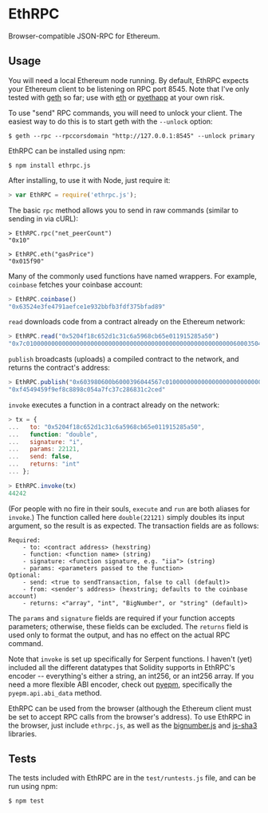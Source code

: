 EthRPC
======

Browser-compatible JSON-RPC for Ethereum.

Usage
-----

You will need a local Ethereum node running.  By default, EthRPC expects your Ethereum client to be listening on RPC port 8545.  Note that I've only tested with [geth](https://github.com/ethereum/go-ethereum) so far; use with [eth](https://github.com/ethereum/cpp-ethereum) or [pyethapp](https://github.com/ethereum/pyethapp) at your own risk.

To use "send" RPC commands, you will need to unlock your client.  The easiest way to do this is to start geth with the `--unlock` option:
```
$ geth --rpc --rpccorsdomain "http://127.0.0.1:8545" --unlock primary
```

EthRPC can be installed using npm:
```
$ npm install ethrpc.js
```
After installing, to use it with Node, just require it:
```javascript
> var EthRPC = require('ethrpc.js');
```
The basic `rpc` method allows you to send in raw commands (similar to sending in via cURL):
```
> EthRPC.rpc("net_peerCount")
"0x10"

> EthRPC.eth("gasPrice")
"0x015f90"
```
Many of the commonly used functions have named wrappers.  For example, `coinbase` fetches your coinbase account:
```javascript
> EthRPC.coinbase()
"0x63524e3fe4791aefce1e932bbfb3fdf375bfad89"
```
`read` downloads code from a contract already on the Ethereum network:
```javascript
> EthRPC.read("0x5204f18c652d1c31c6a5968cb65e011915285a50")
"0x7c010000000000000000000000000000000000000000000000000000000060003504636ffa1caa81141560415760043560405260026040510260605260206060f35b50"
```
`publish` broadcasts (uploads) a compiled contract to the network, and returns the contract's address:
```javascript
> EthRPC.publish("0x603980600b6000396044567c01000000000000000000000000000000000000000000000000000000006000350463643ceff9811415603757600a60405260206040f35b505b6000f3")
"0xf4549459f9ef8c8898c054a7fc37c286831c2ced"
```
`invoke` executes a function in a contract already on the network:
```javascript
> tx = {
...   to: "0x5204f18c652d1c31c6a5968cb65e011915285a50",
...   function: "double",
...   signature: "i",
...   params: 22121,
...   send: false,
...   returns: "int"
... };

> EthRPC.invoke(tx)
44242
```
(For people with no fire in their souls, `execute` and `run` are both aliases for `invoke`.) The function called here `double(22121)` simply doubles its input argument, so the result is as expected.  The transaction fields are as follows:
```
Required:
    - to: <contract address> (hexstring)
    - function: <function name> (string)
    - signature: <function signature, e.g. "iia"> (string)
    - params: <parameters passed to the function>
Optional:
    - send: <true to sendTransaction, false to call (default)>
    - from: <sender's address> (hexstring; defaults to the coinbase account)
    - returns: <"array", "int", "BigNumber", or "string" (default)>
```
The `params` and `signature` fields are required if your function accepts parameters; otherwise, these fields can be excluded.  The `returns` field is used only to format the output, and has no effect on the actual RPC command.

Note that `invoke` is set up specifically for Serpent functions.  I haven't (yet) included all the different datatypes that Solidity supports in EthRPC's encoder -- everything's either a string, an int256, or an int256 array.  If you need a more flexible ABI encoder, check out [pyepm](https://github.com/etherex/pyepm), specifically the `pyepm.api.abi_data` method.

EthRPC can be used from the browser (although the Ethereum client must be set to accept RPC calls from the browser's address).  To use EthRPC in the browser, just include `ethrpc.js`, as well as the [bignumber.js](https://github.com/MikeMcl/bignumber.js) and [js-sha3](https://github.com/emn178/js-sha3) libraries.

Tests
-----

The tests included with EthRPC are in the `test/runtests.js` file, and can be run using npm:
```
$ npm test
```
